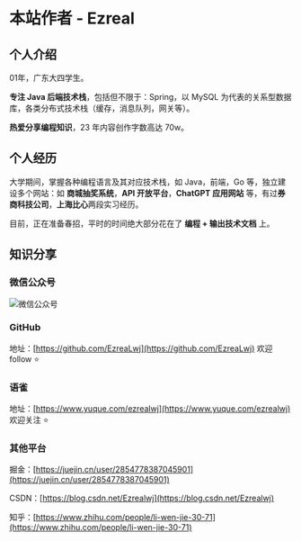 # 本站作者 - Ezreal

## 个人介绍

01年，广东大四学生。

**专注 Java 后端技术栈**，包括但不限于：Spring，以 MySQL 为代表的关系型数据库，各类分布式技术栈（缓存，消息队列，网关等）。

**热爱分享编程知识**，23 年内容创作字数高达 70w。

## 个人经历

大学期间，掌握各种编程语言及其对应技术栈，如 Java，前端，Go 等，独立建设多个网站：如 **商城抽奖系统**，**API 开放平台**，**ChatGPT 应用网站** 等，有过**券商科技公司**，**上海比心**两段实习经历。



目前，正在准备春招，平时的时间绝大部分花在了 **编程 + 输出技术文档** 上。

## 知识分享



### 微信公众号

![微信公众号](https://ezreal-tuchuang-1312880100.cos.ap-guangzhou.myqcloud.com/article/%E6%89%AB%E7%A0%81_%E6%90%9C%E7%B4%A2%E8%81%94%E5%90%88%E4%BC%A0%E6%92%AD%E6%A0%B7%E5%BC%8F-%E6%A0%87%E5%87%86%E8%89%B2%E7%89%88.png)



### GitHub

地址：[https://github.com/EzreaLwj](https://github.com/EzreaLwj)  欢迎 follow :star:



### 语雀

地址：[https://www.yuque.com/ezrealwj](https://www.yuque.com/ezrealwj)  欢迎关注 :star:



### 其他平台

掘金：[https://juejin.cn/user/2854778387045901](https://juejin.cn/user/2854778387045901)

CSDN：[https://blog.csdn.net/Ezrealwj](https://blog.csdn.net/Ezrealwj)

知乎：[https://www.zhihu.com/people/li-wen-jie-30-71](https://www.zhihu.com/people/li-wen-jie-30-71)
